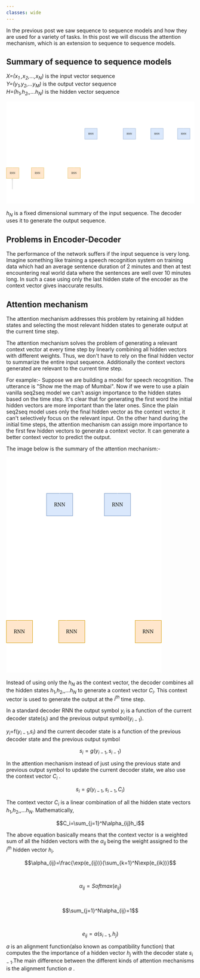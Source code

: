 ```yaml
---
classes: wide
---
```


In the previous post we saw sequence to sequence models and how they are used for a variety of tasks. In this post we will discuss the attention mechanism, which is an extension to sequence to sequence models.

## Summary of sequence to sequence models


*X=($x_1$ ,$x_2$,...,$x_N$)* is the input vector sequence  
*Y=($y_1$,$y_2$,...$y_M$)* is the output vector sequence  
*H=($h_1$,$h_2$,,...$h_N$)* is the hidden vector sequence

![Encoder Decoder](../images/encoder_decoder_architecture.png)

$h_N$ is a fixed dimensional summary of the input sequence. The decoder uses it to generate the output sequence.

## Problems in Encoder-Decoder

The performance of the network suffers if the input sequence is very long. Imagine something like training a speech recognition system on training data which had an average sentence duration of 2 minutes and then at test encountering real world data where the sentences are well over 10 minutes long. In such a case using only the last hidden state of the encoder as the context vector gives inaccurate results.

## Attention mechanism

The attention mechanism addresses this problem by retaining all hidden states and selecting the most relevant hidden states to generate output at the current time step.

The attention mechanism solves the problem of generating a relevant context vector at every time step by linearly combining all hidden vectors with different weights. Thus, we don't have to rely on the final hidden vector to summarize the entire input sequence. Additionally the context vectors generated are relevant to the current time step. 


For example:- Suppose we are building a model for speech recognition. The utterance is "Show me the map of Mumbai". Now if we were to use a plain vanilla seq2seq model we can't assign importance to the hidden states based on the time step. It's clear that for generating the first word the initial hidden vectors are more important than the later ones. Since the plain seq2seq model uses only the final hidden vector as the context vector, it can't selectively focus on the relevant input. On the other hand during the initial time steps, the attention mechanism can assign more importance to the first few hidden vectors to generate a context vector. It can generate a better context vector to predict the output.

The image below is the summary of the attention mechanism:-

![Encoder Decoder](../images/att_mechanism.png)

Instead of using only the $h_N$ as the context vector, the decoder combines all the hidden states $h_1$,$h_2$,,...$h_N$ to generate a context vector $C_i$. This context vector is used to generate the output at the $i^{th}$ time step. 

In a standard decoder RNN the output symbol $y_i$ is a function of the current decoder state($s_i$) and the previous output symbol($y_{i - 1}$).

$y_i$=f($y_{i - 1}$,$s_i$) and the current decoder state is a function of the previous decoder state and the previous output symbol

$$s_i=g(y_{i - 1}, s_{i - 1})$$
 
 In the attention mechanism instead of just using the previous state and previous output symbol to update the current decoder state, we also use the context vector $C_i$ .

$$s_i=g(y_{i - 1}, s_{i - 1}, C_i)$$

The context vector $C_i$ is a linear combination of all the hidden state vectors $h_1$,$h_2$,,...$h_N$. 
Mathematically,

$$C_i=\sum_{j=1}^N\alpha_{ij}h_i$$ 

The above equation basically means that the context vector is a weighted sum of all the hidden vectors with the $\alpha_{ij}$ being the weight assigned to the $i^{th}$ hidden vector $h_i$.   

$$\alpha_{ij}=\frac{\exp(e_{ij})}{\sum_{k=1}^N\exp(e_{ik})}$$ 

<br>

$$\alpha_{ij}=Softmax(e_{ij})$$ 

<br>

$$\sum_{j=1}^N\alpha_{ij}=1$$

<br>

$$e_{ij}=a(s_{i - 1},h_j)$$ 

$a$ is an alignment function(also known as compatibility function) that computes the the importance of a hidden vector $h_j$ with the decoder state $s_{i - 1}$.The main difference between the different kinds of attention mechanisms is the alignment function $a$ . 
